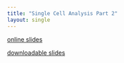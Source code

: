 ```yaml
---
title: "Single Cell Analysis Part 2"
layout: single
---
```


[online slides](https://docs.google.com/presentation/d/1L1jbEt3h2-QTys5Fcoj1WqtNvxzo3s9vGR9vXnovEFQ/present?usp=sharing)

[downloadable slides](https://docs.google.com/presentation/d/1L1jbEt3h2-QTys5Fcoj1WqtNvxzo3s9vGR9vXnovEFQ/export/pptx)
